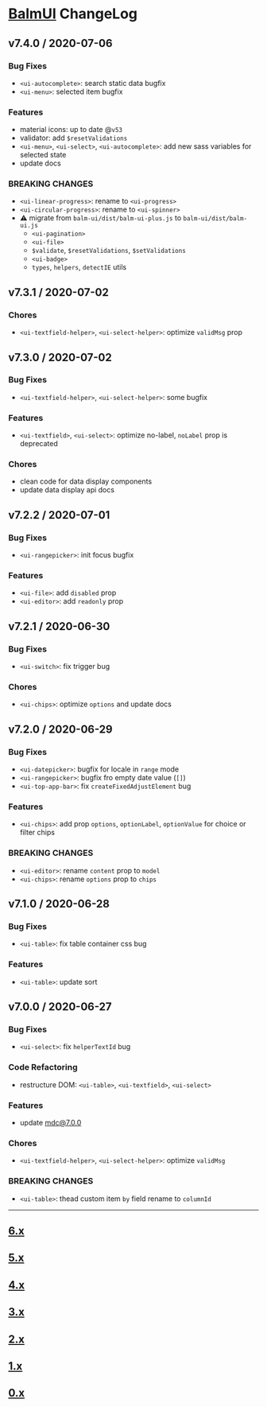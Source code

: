 # [BalmUI](https://material.balmjs.com) ChangeLog

## v7.4.0 / 2020-07-06

### Bug Fixes

- `<ui-autocomplete>`: search static data bugfix
- `<ui-menu>`: selected item bugfix

### Features

- material icons: up to date @`v53`
- validator: add `$resetValidations`
- `<ui-menu>`, `<ui-select>`, `<ui-autocomplete>`: add new sass variables for selected state
- update docs

### BREAKING CHANGES

- `<ui-linear-progress>`: rename to `<ui-progress>`
- `<ui-circular-progress>`: rename to `<ui-spinner>`
- ⚠️ migrate from `balm-ui/dist/balm-ui-plus.js` to `balm-ui/dist/balm-ui.js`
  - `<ui-pagination>`
  - `<ui-file>`
  - `$validate`, `$resetValidations`, `$setValidations`
  - `<ui-badge>`
  - `types`, `helpers`, `detectIE` utils

## v7.3.1 / 2020-07-02

### Chores

- `<ui-textfield-helper>`, `<ui-select-helper>`: optimize `validMsg` prop

## v7.3.0 / 2020-07-02

### Bug Fixes

- `<ui-textfield-helper>`, `<ui-select-helper>`: some bugfix

### Features

- `<ui-textfield>`, `<ui-select>`: optimize no-label, `noLabel` prop is deprecated

### Chores

- clean code for data display components
- update data display api docs

## v7.2.2 / 2020-07-01

### Bug Fixes

- `<ui-rangepicker>`: init focus bugfix

### Features

- `<ui-file>`: add `disabled` prop
- `<ui-editor>`: add `readonly` prop

## v7.2.1 / 2020-06-30

### Bug Fixes

- `<ui-switch>`: fix trigger bug

### Chores

- `<ui-chips>`: optimize `options` and update docs

## v7.2.0 / 2020-06-29

### Bug Fixes

- `<ui-datepicker>`: bugfix for locale in `range` mode
- `<ui-rangepicker>`: bugfix fro empty date value (`[]`)
- `<ui-top-app-bar>`: fix `createFixedAdjustElement` bug

### Features

- `<ui-chips>`: add prop `options`, `optionLabel`, `optionValue` for choice or filter chips

### BREAKING CHANGES

- `<ui-editor>`: rename `content` prop to `model`
- `<ui-chips>`: rename `options` prop to `chips`

## v7.1.0 / 2020-06-28

### Bug Fixes

- `<ui-table>`: fix table container css bug

### Features

- `<ui-table>`: update sort

## v7.0.0 / 2020-06-27

### Bug Fixes

- `<ui-select>`: fix `helperTextId` bug

### Code Refactoring

- restructure DOM: `<ui-table>`, `<ui-textfield>`, `<ui-select>`

### Features

- update [mdc@7.0.0](https://github.com/material-components/material-components-web/blob/master/CHANGELOG.md#700-2020-06-23)

### Chores

- `<ui-textfield-helper>`, `<ui-select-helper>`: optimize `validMsg`

### BREAKING CHANGES

- `<ui-table>`: thead custom item `by` field rename to `columnId`

---

## [6.x](https://github.com/balmjs/balm-ui/blob/6.x/CHANGELOG.md)

## [5.x](https://github.com/balmjs/balm-ui/blob/5.x/CHANGELOG.md)

## [4.x](https://github.com/balmjs/balm-ui/blob/4.x/CHANGELOG.md)

## [3.x](https://github.com/balmjs/balm-ui/blob/3.x/CHANGELOG.md)

## [2.x](https://github.com/balmjs/balm-ui/blob/2.x/CHANGELOG.md)

## [1.x](https://github.com/balmjs/balm-ui/blob/1.x/CHANGELOG.md)

## [0.x](https://github.com/balmjs/balm-ui/blob/0.14.x/CHANGELOG.md)

